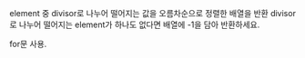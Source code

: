 element 중 divisor로 나누어 떨어지는 값을 오름차순으로 정렬한 배열을 반환
divisor로 나누어 떨어지는 element가 하나도 없다면 배열에 -1을 담아 반환하세요.

for문 사용.
